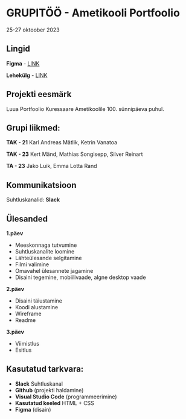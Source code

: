 # GRUPITÖÖ - Ametikooli Portfoolio
25-27 oktoober 2023

## Lingid
**Figma** - [LINK](https://www.figma.com/file/rP7Wjv9qlx3iOtJB7PnCfn/Oppenheimer?type=design&node-id=1%3A32&mode=design&t=xugtjtwAEdQNmLVR-1)

**Lehekülg** - [LINK](_)

## Projekti eesmärk
Luua Portfoolio Kuressaare Ametikoolile 100. sünnipäeva puhul. 

## Grupi liikmed:
**TAK - 21**
Karl Andreas Mätlik, Ketrin Vanatoa

**TAK - 23**
Kert Mänd, Mathias Songisepp, Silver Reinart

**TA - 23**
Jako Luik, Emma Lotta Rand


## Kommunikatsioon
Suhtluskanalid: 
**Slack**

## Ülesanded
**1.päev**

- Meeskonnaga tutvumine
- Suhtluskanalite loomine
- Lähteülesande selgitamine
- Filmi valimine
- Omavahel ülesannete jagamine
- Disaini tegemine, mobiilivaade, algne desktop vaade

**2.päev**

- Disaini täiustamine
- Koodi alustamine
- Wireframe
- Readme

**3.päev**

- Viimistlus
- Esitlus

## Kasutatud tarkvara:
* **Slack** Suhtluskanal 
* **Github** (projekti haldamine)
* **Visual Studio Code** (programmeerimine)
* **Kasutatud keeled** HTML + CSS
* **Figma** (disain)
